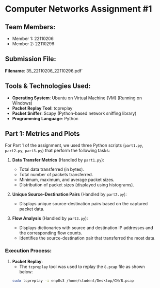 # Computer Networks Assignment #1

## Team Members:
- Member 1: 22110206
- Member 2: 22110296
## Submission File:
**Filename**: 35_22110206_22110296.pdf`

## Tools & Technologies Used:
- **Operating System**: Ubuntu on Virtual Machine (VM) (Running on Windows)
- **Packet Replay Tool**: tcpreplay
- **Packet Sniffer**: Scapy (Python-based network sniffing library)
- **Programming Language**: Python

## Part 1: Metrics and Plots
For Part 1 of the assignment, we used three Python scripts (`part1.py`, `part2.py`, `part3.py`) that perform the following tasks:

1. **Data Transfer Metrics** (Handled by `part1.py`):
   - Total data transferred (in bytes).
   - Total number of packets transferred.
   - Minimum, maximum, and average packet sizes.
   - Distribution of packet sizes (displayed using histograms).

2. **Unique Source-Destination Pairs** (Handled by `part2.py`):
   - Displays unique source-destination pairs based on the captured packet data.

3. **Flow Analysis** (Handled by `part3.py`):
   - Displays dictionaries with source and destination IP addresses and the corresponding flow counts.
   - Identifies the source-destination pair that transferred the most data.

### Execution Process:
1. **Packet Replay**:
   - The `tcpreplay` tool was used to replay the `8.pcap` file as shown below:
   ```bash
   sudo tcpreplay -i enp0s3 /home/student/Desktop/CN/8.pcap
